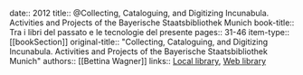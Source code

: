 date:: 2012
title:: @Collecting, Cataloguing, and Digitizing Incunabula. Activities and Projects of the Bayerische Staatsbibliothek Munich
book-title:: Tra i libri del passato e le tecnologie del presente
pages:: 31-46
item-type:: [[bookSection]]
original-title:: "Collecting, Cataloguing, and Digitizing Incunabula. Activities and Projects of the Bayerische Staatsbibliothek Munich"
authors:: [[Bettina Wagner]]
links:: [Local library](zotero://select/groups/2386895/items/C8JCTB3C), [Web library](https://www.zotero.org/groups/2386895/items/C8JCTB3C)
